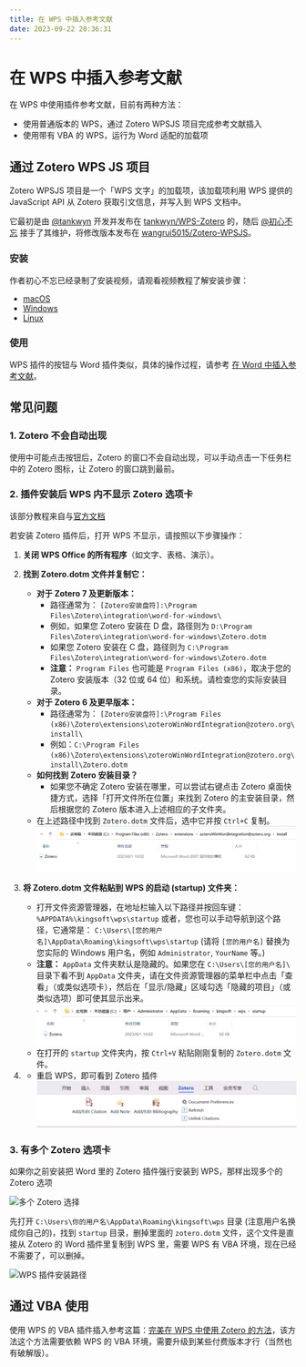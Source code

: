 ```yaml
---
title: 在 WPS 中插入参考文献
date: 2023-09-22 20:36:31
---
```


# 在 WPS 中插入参考文献

在 WPS 中使用插件参考文献，目前有两种方法：

- 使用普通版本的 WPS，通过 Zotero WPSJS 项目完成参考文献插入 <Badge text="推荐" />
- 使用带有 VBA 的 WPS，运行为 Word 适配的加载项

## 通过 Zotero WPS JS 项目

Zotero WPSJS 项目是一个「WPS 文字」的加载项，该加载项利用 WPS 提供的 JavaScript API 从 Zotero 获取引文信息，并写入到 WPS 文档中。

它最初是由 [@tankwyn](https://github.com/tankwyn) 开发并发布在 [tankwyn/WPS-Zotero](https://github.com/tankwyn/WPS-Zotero) 的，随后 [@初心不忘](https://gitee.com/wangrui5015) 接手了其维护，将修改版本发布在 [wangrui5015/Zotero-WPSJS](https://gitee.com/wangrui5015/Zotero-WPSJS)。

### 安装

作者初心不忘已经录制了安装视频，请观看视频教程了解安装步骤：

- [macOS](https://www.bilibili.com/video/BV12SFXeJEJV)
- [Windows](https://www.bilibili.com/video/BV12SFXeJEJV?p=2)
- [Linux](https://www.bilibili.com/video/BV12SFXeJEJV?p=3)

### 使用

WPS 插件的按钮与 Word 插件类似，具体的操作过程，请参考 [在 Word 中插入参考文献](./ms-word-plugin.md)。

## 常见问题

### 1. Zotero 不会自动出现

使用中可能点击按钮后，Zotero 的窗口不会自动出现，可以手动点击一下任务栏中的 Zotero 图标，让 Zotero 的窗口跳到最前。

### 2. 插件安装后 WPS 内不显示 Zotero 选项卡

该部分教程来自与[官方文档](https://p.kdocs.cn/s/ZPIJCBAABE)

若安装 Zotero 插件后，打开 WPS 不显示，请按照以下步骤操作：

1.  **关闭 WPS Office 的所有程序**（如文字、表格、演示）。

2.  **找到 Zotero.dotm 文件并复制它：**

    - **对于 Zotero 7 及更新版本：**
      - 路径通常为： `[Zotero安装盘符]:\Program Files\Zotero\integration\word-for-windows\`
      - 例如，如果您 Zotero 安装在 D 盘，路径则为 `D:\Program Files\Zotero\integration\word-for-windows\Zotero.dotm`
      - 如果您 Zotero 安装在 C 盘，路径则为 `C:\Program Files\Zotero\integration\word-for-windows\Zotero.dotm`
      - **注意：** `Program Files` 也可能是 `Program Files (x86)`，取决于您的 Zotero 安装版本（32 位或 64 位）和系统。请检查您的实际安装目录。
    - **对于 Zotero 6 及更早版本：**
      - 路径通常为： `[Zotero安装盘符]:\Program Files (x86)\Zotero\extensions\zoteroWinWordIntegration@zotero.org\install\`
      - 例如：`C:\Program Files (x86)\Zotero\extensions\zoteroWinWordIntegration@zotero.org\install\Zotero.dotm`
    - **如何找到 Zotero 安装目录？**
      - 如果您不确定 Zotero 安装在哪里，可以尝试右键点击 Zotero 桌面快捷方式，选择「打开文件所在位置」来找到 Zotero 的主安装目录，然后根据您的 Zotero 版本进入上述相应的子文件夹。
    - 在上述路径中找到 `Zotero.dotm` 文件后，选中它并按 `Ctrl+C` 复制。
      ![image](../assets/images/WPS_Problems.png)

3.  **将 Zotero.dotm 文件粘贴到 WPS 的启动 (startup) 文件夹：**

    - 打开文件资源管理器，在地址栏输入以下路径并按回车键：
      `%APPDATA%\kingsoft\wps\startup`
      或者，您也可以手动导航到这个路径，它通常是：
      `C:\Users\[您的用户名]\AppData\Roaming\kingsoft\wps\startup`
      (请将 `[您的用户名]` 替换为您实际的 Windows 用户名，例如 `Administrator`, `YourName` 等。)
    - **注意：** `AppData` 文件夹默认是隐藏的。如果您在 `C:\Users\[您的用户名]\` 目录下看不到 `AppData` 文件夹，请在文件资源管理器的菜单栏中点击「查看」（或类似选项卡），然后在「显示/隐藏」区域勾选「隐藏的项目」（或类似选项）即可使其显示出来。
      ![image](../assets/images/WPS_Problems-1.png)
    - 在打开的 `startup` 文件夹内，按 `Ctrl+V` 粘贴刚刚复制的 `Zotero.dotm` 文件。

4.  - 重启 WPS，即可看到 Zotero 插件
      ![image](../assets/images/WPS_Problems-2.png)

### 3. 有多个 Zotero 选项卡

如果你之前安装把 Word 里的 Zotero 插件强行安装到 WPS，那样出现多个的 Zotero 选项

![多个 Zotero 选择](../assets/images/wps/wps-plugin-ui.png)

先打开 `C:\Users\你的用户名\AppData\Roaming\kingsoft\wps` 目录 (注意用户名换成你自己的)，找到 `startup` 目录，删掉里面的 `zotero.dotm` 文件，这个文件是直接从 Zotero 的 Word 插件里复制到 WPS 里，需要 WPS 有 VBA 环境，现在已经不需要了，可以删掉。

![WPS 插件安装路径](../assets/images/wps/wps-vba-plugin-install-path.png)

## 通过 VBA 使用

使用 WPS 的 VBA 插件插入参考这篇：[完美在 WPS 中使用 Zotero 的方法](https://zhuanlan.zhihu.com/p/579975093)，该方法这个方法需要依赖 WPS 的 VBA 环境，需要升级到某些付费版本才行（当然也有破解版）。
